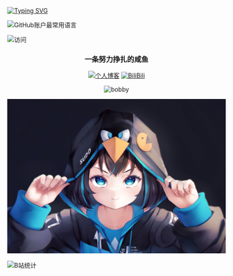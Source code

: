 [![Typing SVG](https://readme-typing-svg.demolab.com?font=Zhi+Mang+Xing&pause=1000&color=563DF7&background=8744FF00&center=%E5%81%87&vCenter=%E5%81%87&repeat=%E7%9C%9F&random=%E5%81%87&width=435&lines=%E6%88%91%E6%98%AF%E6%B8%85%E5%B7%9D%E6%8B%93%E6%B5%B7%EF%BC%81;%E4%B8%80%E6%9D%A1%E5%8A%AA%E5%8A%9B%E6%8C%A3%E6%89%8E%E7%9A%84%E5%92%B8%E9%B1%BCQWQ)](https://git.io/typing-svg)

![GitHub账户最常用语言](https://github-stats.ubrong.com/api/top-langs/?username=takumijie&layout=compact&theme=tokyonight)
</br>

![访问](https://profile-counter.glitch.me/{takumijie}/count.svg)

<div id="title" align=center>

### 一条努力挣扎的咸鱼

[![个人博客](https://img.shields.io/badge/blog-清川拓海-yello)](http://lxj.ilibili.top)
[![BiliBili](https://img.shields.io/badge/video-Bilibili-blue)](https://space.bilibili.com/91293918)
 

![bobby](https://img.shields.io/badge/hobby-ACG-purple)
</div>

![头图](image/arch.jpg)

![B站统计](https://stats.justsong.cn/api/bilibili/?id=91293918&theme=dark)